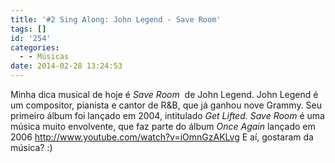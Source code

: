 ```yaml
---
title: '#2 Sing Along: John Legend - Save Room'
tags: []
id: '254'
categories:
  - - Músicas
date: 2014-02-28 13:24:53
---
```


Minha dica musical de hoje é _Save Room_  de John Legend. John Legend é um compositor, pianista e cantor de R&B, que já ganhou nove Grammy. Seu primeiro álbum foi lançado em 2004, intitulado _Get Lifted._ _Save Room_ é uma música muito envolvente, que faz parte do álbum _Once Again_ lançado em 2006 http://www.youtube.com/watch?v=iOmnGzAKLvg E aí, gostaram da música? :)
